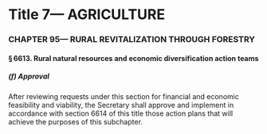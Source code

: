 
# Title 7— AGRICULTURE
### CHAPTER 95— RURAL REVITALIZATION THROUGH FORESTRY
#### § 6613. Rural natural resources and economic diversification action teams
##### (f) Approval

After reviewing requests under this section for financial and economic feasibility and viability, the Secretary shall approve and implement in accordance with section 6614 of this title those action plans that will achieve the purposes of this subchapter.
